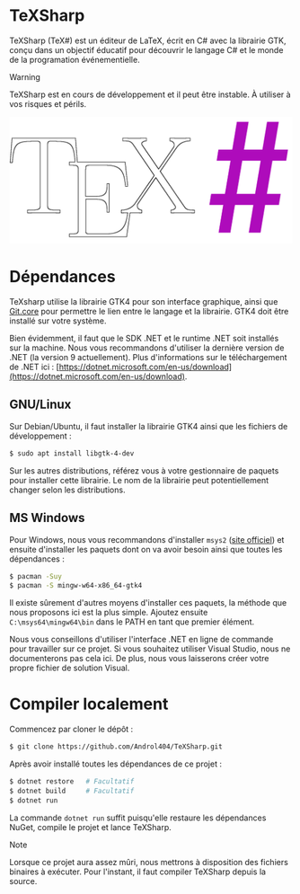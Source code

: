 # TeXSharp

TeXSharp (TeX#) est un éditeur de LaTeX, écrit en C# avec la librairie GTK, conçu dans un objectif éducatif pour découvrir le langage C# et le monde de la programation événementielle.

> [!WARNING]
> TeXSharp est en cours de développement et il peut être instable. À utiliser à vos risques et périls.

![Logo de TeXSharp](https://raw.githubusercontent.com/Androl404/TeXSharp/refs/heads/main/assets/logo/logo_dark_fg_stoke.png)

# Dépendances

TeXsharp utilise la librairie GTK4 pour son interface graphique, ainsi que [Git.core](https://gircore.github.io/) pour permettre le lien entre le langage et la librairie. GTK4 doit être installé sur votre système.

Bien évidemment, il faut que le SDK .NET et le runtime .NET soit installés sur la machine. Nous vous recommandons d'utiliser la dernière version de .NET (la version 9 actuellement). Plus d'informations sur le téléchargement de .NET ici : [https://dotnet.microsoft.com/en-us/download](https://dotnet.microsoft.com/en-us/download).

## GNU/Linux

Sur Debian/Ubuntu, il faut installer la librairie GTK4 ainsi que les fichiers de développement :
```sh
$ sudo apt install libgtk-4-dev
```

Sur les autres distributions, référez vous à votre gestionnaire de paquets pour installer cette librairie. Le nom de la librairie peut potentiellement changer selon les distributions.

## MS Windows

Pour Windows, nous vous recommandons d'installer `msys2` ([site officiel](https://www.msys2.org/)) et ensuite d'installer les paquets dont on va avoir besoin ainsi que toutes les dépendances :

```sh
$ pacman -Suy
$ pacman -S mingw-w64-x86_64-gtk4
```

Il existe sûrement d'autres moyens d'installer ces paquets, la méthode que nous proposons ici est la plus simple. Ajoutez ensuite `C:\msys64\mingw64\bin` dans le PATH en tant que premier élément.

Nous vous conseillons d'utiliser l'interface .NET en ligne de commande pour travailler sur ce projet. Si vous souhaitez utiliser Visual Studio, nous ne documenterons pas cela ici. De plus, nous vous laisserons créer votre propre fichier de solution Visual.

# Compiler localement

Commencez par cloner le dépôt :

```sh
$ git clone https://github.com/Androl404/TeXSharp.git
```

Après avoir installé toutes les dépendances de ce projet :

```sh
$ dotnet restore   # Facultatif
$ dotnet build     # Facultatif
$ dotnet run
```

La commande `dotnet run` suffit puisqu'elle restaure les dépendances NuGet, compile le projet et lance TeXSharp.

> [!NOTE]
> Lorsque ce projet aura assez mûri, nous mettrons à disposition des fichiers binaires à exécuter. Pour l'instant, il faut compiler TeXSharp depuis la source.
